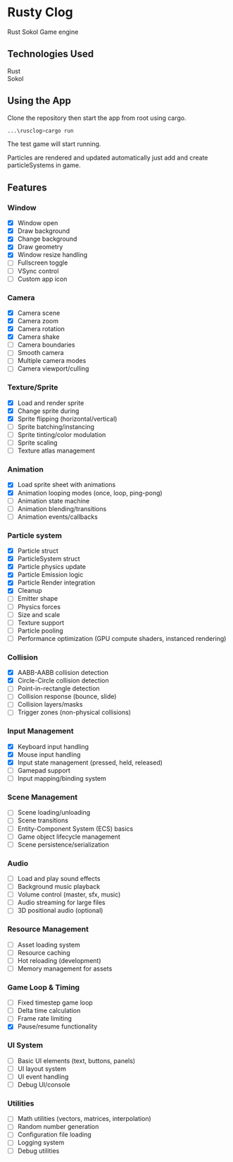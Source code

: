 # Rusty Clog
Rust Sokol Game engine

## Technologies Used
Rust  
Sokol

## Using the App
Clone the repository then start the app from root using cargo.
  
```bash
...\rusclog>cargo run
```
  
The test game will start running.

Particles are rendered and updated automatically just add and create particleSystems in game.


## Features
### Window
- [x] Window open
- [x] Draw background
- [x] Change background
- [x] Draw geometry
- [x] Window resize handling
- [ ] Fullscreen toggle
- [ ] VSync control
- [ ] Custom app icon

### Camera
- [x] Camera scene
- [x] Camera zoom
- [x] Camera rotation
- [x] Camera shake
- [ ] Camera boundaries
- [ ] Smooth camera
- [ ] Multiple camera modes
- [ ] Camera viewport/culling

### Texture/Sprite
- [x] Load and render sprite
- [x] Change sprite during 
- [x] Sprite flipping (horizontal/vertical)
- [ ] Sprite batching/instancing
- [ ] Sprite tinting/color modulation
- [ ] Sprite scaling
- [ ] Texture atlas management

### Animation
- [x] Load sprite sheet with animations
- [x] Animation looping modes (once, loop, ping-pong)
- [ ] Animation state machine
- [ ] Animation blending/transitions
- [ ] Animation events/callbacks

### Particle system
- [x] Particle struct
- [x] ParticleSystem struct
- [x] Particle physics update
- [x] Particle Emission logic
- [x] Particle Render integration
- [x] Cleanup
- [ ] Emitter shape
- [ ] Physics forces
- [ ] Size and scale
- [ ] Texture support
- [ ] Particle pooling
- [ ] Performance optimization (GPU compute shaders, instanced rendering)

### Collision
- [x] AABB-AABB collision detection
- [x] Circle-Circle collision detection
- [ ] Point-in-rectangle detection
- [ ] Collision response (bounce, slide)
- [ ] Collision layers/masks
- [ ] Trigger zones (non-physical collisions)

### Input Management
- [x] Keyboard input handling
- [x] Mouse input handling
- [x] Input state management (pressed, held, released)
- [ ] Gamepad support
- [ ] Input mapping/binding system

### Scene Management
- [ ] Scene loading/unloading
- [ ] Scene transitions
- [ ] Entity-Component System (ECS) basics
- [ ] Game object lifecycle management
- [ ] Scene persistence/serialization

### Audio
- [ ] Load and play sound effects
- [ ] Background music playback
- [ ] Volume control (master, sfx, music)
- [ ] Audio streaming for large files
- [ ] 3D positional audio (optional)

### Resource Management
- [ ] Asset loading system
- [ ] Resource caching
- [ ] Hot reloading (development)
- [ ] Memory management for assets

### Game Loop & Timing
- [ ] Fixed timestep game loop
- [ ] Delta time calculation
- [ ] Frame rate limiting
- [x] Pause/resume functionality

### UI System
- [ ] Basic UI elements (text, buttons, panels)
- [ ] UI layout system
- [ ] UI event handling
- [ ] Debug UI/console

### Utilities
- [ ] Math utilities (vectors, matrices, interpolation)
- [ ] Random number generation
- [ ] Configuration file loading
- [ ] Logging system
- [ ] Debug utilities
